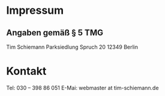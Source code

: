 # Impressum
## Angaben gemäß § 5 TMG
Tim Schiemann
Parksiedlung Spruch 20
12349 Berlin

# Kontakt
Tel: 030 – 398 86 051
E-Mai: webmaster at tim-schiemann.de

